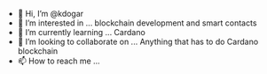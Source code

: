 - 👋 Hi, I’m @kdogar
- 👀 I’m interested in ... blockchain development and smart contacts
- 🌱 I’m currently learning ... Cardano
- 💞️ I’m looking to collaborate on ... Anything that has to do Cardano blockchain
- 📫 How to reach me ...

<!---
kdogar/kdogar is a ✨ special ✨ repository because its `README.md` (this file) appears on your GitHub profile.
You can click the Preview link to take a look at your changes.
--->
